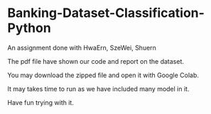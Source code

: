 # Banking-Dataset-Classification-Python
An assignment done with HwaErn, SzeWei, Shuern

The pdf file have shown our code and report on the dataset.

You may download the zipped file and open it with Google Colab.

It may takes time to run as we have included many model in it.

Have fun trying with it.
